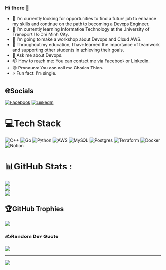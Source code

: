 ### Hi there 👋
<!--
**thnbao22/thnbao22** is a ✨ _special_ ✨ repository because its `README.md` (this file) appears on your GitHub profile.

Here are some ideas to get you started:
-->
  
- 🔭 I’m currently looking for opportunities to find a future job to enhance my skills and continue on the path to becoming a Devops Engineer.
- 🌱 I’m currently learning Information Technology at the University of Transport Ho Chi Minh City.
- 👯 I’m going to make a workshop about Devops and Cloud AWS. 
- 🤔 Throughout my education, I have learned the importance of teamwork and supporting other students in achieving their goals. 
- 💬 Ask me about Devops.
- 📫 How to reach me: You can contact me via Facebook or Linkedin.
- 😄 Pronouns: You can call me Charles Thien.
- ⚡ Fun fact: I'm single.



## 🌐Socials
[![Facebook](https://img.shields.io/badge/Facebook-%231877F2.svg?logo=Facebook&logoColor=white)](https://www.facebook.com/profile.php?id=100036087349615) [![LinkedIn](https://img.shields.io/badge/LinkedIn-%230077B5.svg?logo=linkedin&logoColor=white)](https://www.linkedin.com/in/thien-bao-239bb5254/) 

# 💻Tech Stack
![C++](https://img.shields.io/badge/c++-%2300599C.svg?style=for-the-badge&logo=c%2B%2B&logoColor=white) ![Go](https://img.shields.io/badge/go-%2300ADD8.svg?style=for-the-badge&logo=go&logoColor=white) ![Python](https://img.shields.io/badge/python-3670A0?style=for-the-badge&logo=python&logoColor=ffdd54) ![AWS](https://img.shields.io/badge/AWS-%23FF9900.svg?style=for-the-badge&logo=amazon-aws&logoColor=white) ![MySQL](https://img.shields.io/badge/mysql-%2300f.svg?style=for-the-badge&logo=mysql&logoColor=white) ![Postgres](https://img.shields.io/badge/postgres-%23316192.svg?style=for-the-badge&logo=postgresql&logoColor=white) ![Terraform](https://img.shields.io/badge/terraform-%235835CC.svg?style=for-the-badge&logo=terraform&logoColor=white) ![Docker](https://img.shields.io/badge/docker-%230db7ed.svg?style=for-the-badge&logo=docker&logoColor=white) ![Notion](https://img.shields.io/badge/Notion-%23000000.svg?style=for-the-badge&logo=notion&logoColor=white)
# 📊GitHub Stats :
![](https://github-readme-stats.vercel.app/api?username=thnbao22&theme=radical&hide_border=false&include_all_commits=false&count_private=true)<br/>
![](https://github-readme-streak-stats.herokuapp.com/?user=thnbao22&theme=radical&hide_border=false)<br/>
![](https://github-readme-stats.vercel.app/api/top-langs/?username=thnbao22&theme=radical&hide_border=false&include_all_commits=false&count_private=true&layout=compact)

## 🏆GitHub Trophies
![](https://github-trophies.vercel.app/?username=thnbao22&theme=radical&no-frame=false&no-bg=true&margin-w=4)

### ✍️Random Dev Quote
![](https://quotes-github-readme.vercel.app/api?type=horizontal&theme=radical)


---
[![](https://visitcount.itsvg.in/api?id=thnbao22&icon=2&color=5)](https://visitcount.itsvg.in)
